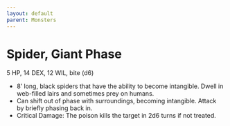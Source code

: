 ```yaml
---
layout: default
parent: Monsters
---
```

# Spider, Giant Phase

5 HP, 14 DEX, 12 WIL, bite (d6)

-   8’ long, black spiders that have the ability to become intangible.
    Dwell in web-filled lairs and sometimes prey on humans.
-   Can shift out of phase with surroundings, becoming intangible.
    Attack by briefly phasing back in.
-   Critical Damage: The poison kills the target in 2d6 turns if not
    treated.

